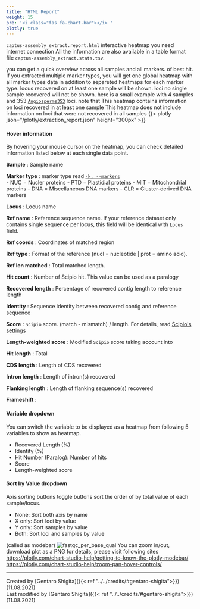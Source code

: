 ```yaml
---
title: "HTML Report"
weight: 15
pre: '<i class="fas fa-chart-bar"></i> '
plotly: true
---
```

`captus-assembly_extract.report.html`
interactive heatmap
you need internet connection
All the information are also available in a table format file `captus-assembly_extract.stats.tsv`.

you can get a quick overview across all samples and all markers.
of best hit.
If you extracted multiple marker types, you will get one global heatmap with all marker types data in addition to separeted heatmaps for each marker type.
locus recovered on at least one sample will be shown.
loci no single sample recovered will not be shown.
here is a small example with 4 samples and 353 [`Angiosperms353`](https://github.com/mossmatters/Angiosperms353) loci.
note that This heatmap contains information on loci recovered in at least one sample
This heatmap does not include information on loci that were not recovered in all samples
{{< plotly json="/plotly/extraction_report.json" height="300px" >}}

#### Hover information

By hovering your mouse cursor on the heatmap, you can check detailed information listed below at each single data point.  

**Sample**
: Sample name

**Marker type**
: marker type read [`-k, --markers`](http://localhost:1313/assembly/align/options/#-k---markers)  
    - NUC = Nucler proteins
    - PTD = Plastidial proteins
    - MIT = Mitochondrial proteins
    - DNA = Miscellaneous DNA markers
    - CLR = Cluster-derived DNA markers

**Locus**
: Locus name

**Ref name**
: Reference sequence name.
If your reference dataset only contains single sequence per locus, this field will be identical with `Locus` field.

**Ref coords**
: Coordinates of matched region

**Ref type**
: Format of the reference (nucl = nucleotide | prot = amino acid).

**Ref len matched**
: Total matched length.

**Hit count**
: Number of Scipio hit. This value can be used as a paralogy

**Recovered length**
: Percentage of recovered contig length to reference length

**Identity**
: Sequence identity between recovered contig and reference sequence

**Score**
: `Scipio` score. (match - mismatch) / length. For details, read [<i class="fab fa-readme"></i> Scipio's settings](https://www.webscipio.org/help/webscipio#setting)

**Length-weighted score**
: Modified `Scipio` score taking account into 

**Hit length**
: Total 

**CDS length**
: Length of CDS recovered

**Intron length**
: Length of intron(s) recovered

**Flanking length**
: Length of flanking sequence(s) recovered

**Frameshift**
: 

#### Variable dropdown

You can switch the variable to be displayed as a heatmap from following 5 variables to show as heatmap.

- Recovered Length (%)
- Identity (%)
- Hit Number (Paralog): Number of hits
- Score
- Length-weighted score

#### Sort by Value dropdown

Axis sorting buttons
toggle buttons
sort the order of by total value of each sample/locus.

- None: Sort both axis by name
- X only: Sort loci by value
- Y only: Sort samples by value
- Both: Sort loci and samples by value

(called as modebar)
![fastqc_per_base_qual](/images/plotly_modebar.png)
You can zoom in/out, download plot as a PNG
for details, please visit following sites
<https://plotly.com/chart-studio-help/getting-to-know-the-plotly-modebar/>
<https://plotly.com/chart-studio-help/zoom-pan-hover-controls/>

---
Created by [Gentaro Shigita]({{< ref "../../credits/#gentaro-shigita">}}) (11.08.2021)  
Last modified by [Gentaro Shigita]({{< ref "../../credits/#gentaro-shigita">}}) (11.08.2021)
